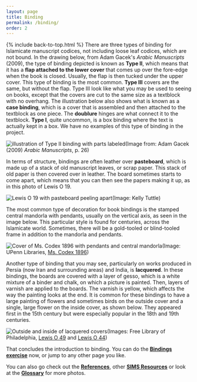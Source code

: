 ```yaml
---
layout: page
title: Binding
permalink: /binding/
order: 2
---
```

{% include back-to-top.html %}
There are three types of binding for Islamicate manuscript codices, not including loose leaf codices, which are not bound. In the drawing below, from Adam Gacek's *Arabic Manuscripts* (2009), the type of binding depicted is known as **Type II**, which means that it has a **flap attached to the lower cover** that comes up over the fore-edge when the book is closed. Usually, the flap is then tucked under the upper cover. This type of binding is the most common. **Type III** covers are the same, but without the flap.  Type III look like what you may be used to seeing on books, except that the covers are cut to the same size as a textblock with no overhang. The illustration below also shows what is known as a **case binding**, which is a cover that is assembled and then attached to the textblock as one piece. The **doublure** hinges are what connect it to the textblock. **Type I**, quite uncommon, is a box binding where the text is actually kept in a box. We have no examples of this type of binding in the project.

![illustration of Type II binding with parts labeled](/islamicmss/assets/Binding-gacek-1.jpg)(Image from: Adam Gacek (2009) *Arabic Manuscripts*, p. 26)

In terms of structure, bindings are often leather over **pasteboard**, which is made up of a stack of old manuscript leaves, or scrap paper. This stack of old paper is then covered over in leather. The board sometimes starts to come apart, which means that you can then see the papers making it up, as in this photo of Lewis O 19.

![Lewis O 19 with pasteboard peeling apart](/islamicmss/assets/pasteboard.jpg)(Image: Kelly Tuttle)

The most common type of decoration for book bindings is the stamped central mandorla with pendants, usually on the vertical axis, as seen in the image below. This particular style is found for centuries, across the Islamicate world. Sometimes, there will be a gold-tooled or blind-tooled frame in addition to the mandorla and pendants.

![Cover of Ms. Codex 1896 with pendants and central mandorla](http://openn.library.upenn.edu/Data/0002/mscodex1896/data/web/6974_0000_web.jpg)(Image: UPenn Libraries, [Ms. Codex 1896](http://openn.library.upenn.edu/Data/0002/html/mscodex1896.html))

Another type of binding that you may see, particularly on works produced in Persia (now Iran and surrounding areas) and India, is **lacquered**. In these bindings, the boards are covered with a layer of gesso, which is a white mixture of a binder and chalk, on which a picture is painted. Then, layers of varnish are applied to the boards. The varnish is yellow, which affects the way the painting looks at the end. It is common for these bindings to have a large painting of flowers and sometimes birds on the outside cover and a single, large flower on the inside cover, as shown below. They appeared first in the 15th century but were especially popular in the 18th and 19th centuries.

![Outside and inside of lacquered covers](/islamicmss/assets/lacquered-covers.jpg)(Images: Free Library of Philadelphia, [Lewis O 49](http://openn.library.upenn.edu/Data/0023/html/lewis_o_049.html) and [Lewis O 44](http://openn.library.upenn.edu/Data/0023/html/lewis_o_044.html))

That concludes the introduction to binding. You can do the [**Bindings exercise**](https://forms.gle/8XTHLcYocPG7yhN17) now, or jump to any other page you like.

You can also go check out the [**References**](/islamicmss/references/), other [**SIMS Resources**](/islamicmss/sims/) or look at the [**Glossary**](/islamicmss/glossary/) for more photos. 
